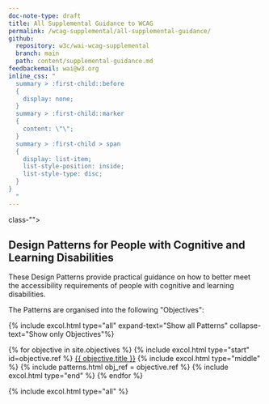 ```yaml
---
doc-note-type: draft
title: All Supplemental Guidance to WCAG
permalink: /wcag-supplemental/all-supplemental-guidance/
github: 
  repository: w3c/wai-wcag-supplemental
  branch: main
  path: content/supplemental-guidance.md
feedbackemail: wai@w3.org
inline_css: "
  summary > :first-child::before
  {
    display: none;
  }
  summary > :first-child::marker
  {
    content: \"\";
  }
  summary > :first-child > span
  {
    display: list-item;
    list-style-position: inside;
    list-style-type: disc;
  }
}
  "
---
```

class-"">

## Design Patterns for People with Cognitive and Learning Disabilities

These Design Patterns provide practical guidance on how to better meet the accessibility requirements of people with cognitive and learning disabilities. 

The Patterns are organised into the following "Objectives":

{% include excol.html type="all" expand-text="Show all Patterns" collapse-text="Show only Objectives"%}

{% for objective in site.objectives %}
  {% include excol.html type="start" id=objective.ref %}
  <span><a href="{{ objective.url | relative_url }}">{{ objective.title }}</a></span>
  {% include excol.html type="middle" %}
  {% include patterns.html obj_ref = objective.ref %}
  {% include excol.html type="end" %}
{% endfor %}

{% include excol.html type="all" %}

